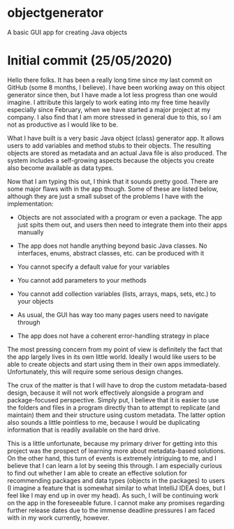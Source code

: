 # objectgenerator
A basic GUI app for creating Java objects

# Initial commit (25/05/2020)
Hello there folks. It has been a really long time since my last commit on GitHub (some 8 months, I believe). I have been working away on this object generator since then, but I have made a lot less progress than one would imagine. I attribute this largely to work eating into my free time heavily especially since February, when we have started a major project at my company. I also find that I am more stressed in general due to this, so I am not as productive as I would like to be.

What I have built is a very basic Java object (class) generator app. It allows users to add variables and method stubs to their objects. The resulting objects are stored as metadata and an actual Java file is also produced. The system includes a self-growing aspects because the objects you create also become available as data types.

Now that I am typing this out, I think that it sounds pretty good. There are some major flaws with in the app though. Some of these are listed below, although they are just a small subset of the problems I have with the implementation:
- Objects are not associated with a program or even a package. The app just spits them out, and users then need to integrate them into their apps manually

- The app does not handle anything beyond basic Java classes. No interfaces, enums, abstract classes, etc. can be produced with it
- You cannot specify a default value for your variables
- You cannot add parameters to your methods
- You cannot add collection variables (lists, arrays, maps, sets, etc.) to your objects
- As usual, the GUI has way too many pages users need to navigate through
- The app does not have a coherent error-handling strategy in place

The most pressing concern from my point of view is definitely the fact that the app largely lives in its own little world. Ideally I would like users to be able to create objects and start using them in their own apps immediately. Unfortunately, this will require some serious design changes.

The crux of the matter is that I will have to drop the custom metadata-based design, because it will not work effectively alongside a program and package-focused perspective. Simply put, I believe that it is easier to use the folders and files in a program directly than to attempt to replicate (and maintain) them and their structure using custom metadata. The latter option also sounds a little pointless to me, because I would be duplicating information that is readily available on the hard drive.

This is a little unfortunate, because my primary driver for getting into this project was the prospect of learning more about metadata-based solutions. On the other hand, this turn of events is extremely intriguing to me, and I believe that I can learn a lot by seeing this through. I am especially curious to find out whether I am able to create an effective solution for recommending packages and data types (objects in the packages) to users (I imagine a feature that is somewhat similar to what IntelliJ IDEA does, but I feel like I may end up in over my head). As such, I will be continuing work on the app in the foreseeable future. I cannot make any promises regarding further release dates due to the immense deadline pressures I am faced with in my work currently, however.
